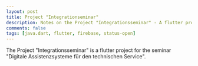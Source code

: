```yaml
---
layout: post
title: Project "Integrationseminar"
description: Notes on the Project "Integrationsseminar" - A flutter project for the Seminar "Digitale Assistenzsysteme für den technischen Service"
comments: false
tags: [java.dart, flutter, firebase, status-open]
---
```


The Project "Integrationsseminar" is a flutter project for the seminar "Digitale Assistenzsysteme für den technischen Service".